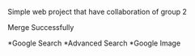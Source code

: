 Simple web project that have collaboration of group 2

Merge Successfully

*Google Search
*Advanced Search
*Google Image
